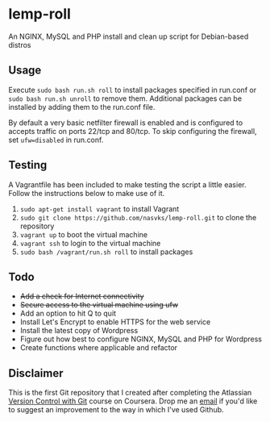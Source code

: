 # lemp-roll
An NGINX, MySQL and PHP install and clean up script for Debian-based distros

## Usage
Execute ``sudo bash run.sh roll`` to install packages specified in run.conf or ``sudo bash run.sh unroll`` to remove them. Additional packages can be installed by adding them to the run.conf file.

By default a very basic netfilter firewall is enabled and is configured to accepts traffic on ports 22/tcp and 80/tcp. To skip configuring the firewall, set ``ufw=disabled`` in run.conf.

## Testing
A Vagrantfile has been included to make testing the script a little easier. Follow the instructions below to make use of it.

1. ``sudo apt-get install vagrant`` to install Vagrant
2. ``sudo git clone https://github.com/nasvks/lemp-roll.git`` to clone the repository
3. ``vagrant up`` to boot the virtual machine
4. ``vagrant ssh`` to login to the virtual machine
5. ``sudo bash /vagrant/run.sh roll`` to install packages

## Todo 
* ~~Add a check for Internet connectivity~~
* ~~Secure access to the virtual machine using ufw~~
* Add an option to hit Q to quit
* Install Let's Encrypt to enable HTTPS for the web service
* Install the latest copy of Wordpress
* Figure out how best to configure NGINX, MySQL and PHP for Wordpress
* Create functions where applicable and refactor

## Disclaimer

This is the first Git repository that I created after completing the Atlassian [Version Control with Git](https://www.coursera.org/learn/version-control-with-git) course on Coursera. Drop me an [email](mailto:nas@vks.io) if you'd like to suggest an improvement to the way in which I've used Github.
